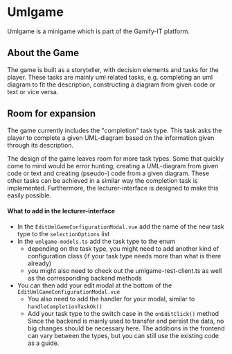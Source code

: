 # Umlgame

Umlgame is a minigame which is part of the Gamify-IT platform.

## About the Game

The game is built as a storyteller, with decision elements and tasks for the player.
These tasks are mainly uml related tasks, e.g. completing an uml diagram to fit the description, 
constructing a diagram from given code or text or vice versa.

## Room for expansion

The game currently includes the "completion" task type. This task asks the player to complete a given UML-diagram
based on the information given through its description.

The design of the game leaves room for more task types. Some that quickly come to mind would be error hunting,
creating a UML-diagram from given code or text and creating (pseudo-) code from a given diagram. These other tasks 
can be achieved in a similar way the completion task is implemented. Furthermore, the lecturer-interface is 
designed to make this easily possible.

#### What to add in the lecturer-interface
- In the `EditUmlGameConfigurationModal.vue` add the name of the new task type to the `selectionOptions` list
- In the `umlgame-models.ts` add the task type to the enum
  - depending on the task type, you might need to add another kind of configuration class (if your task type needs more than what is there already)
  - you might also need to check out the umlgame-rest-client.ts as well as the corresponding backend methods
- You can then add your edit modal at the bottom of the `EditUmlGameConfigurationModal.vue`
  - You also need to add the handler for your modal, similar to `handleCompletionTaskOk()`
  - Add your task type to the switch case in the `onEditClick()` method
Since the backend is mainly used to transfer and persist the data, no big changes should be necessary here.
The additions in the frontend can vary between the types, but you can still use the existing code as a guide.